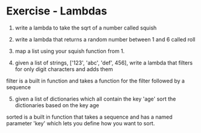 # Exercise - Lambdas

1. write a lambda to take the sqrt of a number called squish

2. write a lambda that returns a random number between 1 and 6 called roll

3. map a list using your squish function from 1.

4. given a list of strings, ['123', 'abc', 'def', 456], write a lambda that filters for only digit characters and adds them

filter is a built in function and takes a function for the filter followed by a sequence

5. given a list of dictionaries which all contain the key 'age' sort the dictionaries based on the key age

sorted is a built in function that takes a sequence and has a named parameter 'key' which lets you define how you want to sort.

